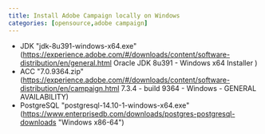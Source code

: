 ```yaml
---
title: Install Adobe Campaign locally on Windows
categories: [opensource,adobe campaign]
---
```


- JDK "jdk-8u391-windows-x64.exe" (https://experience.adobe.com/#/downloads/content/software-distribution/en/general.html Oracle JDK 8u391 - Windows x64 Installer
)
- ACC "7.0.9364.zip" (https://experience.adobe.com/#/downloads/content/software-distribution/en/campaign.html 7.3.4 - build 9364 - Windows - GENERAL AVAILABILITY)
- PostgreSQL "postgresql-14.10-1-windows-x64.exe" (https://www.enterprisedb.com/downloads/postgres-postgresql-downloads "Windows x86-64")
 
